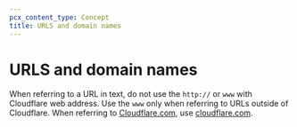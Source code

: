 ```yaml
---
pcx_content_type: Concept
title: URLS and domain names
---
```


# URLS and domain names

When referring to a URL in text, do not use the `http://` or `www` with Cloudflare web address. Use the `www` only when referring to URLs outside of Cloudflare. When referring to [Cloudflare.com](https://www.cloudflare.com/), use [cloudflare.com](https://www.cloudflare.com/).
